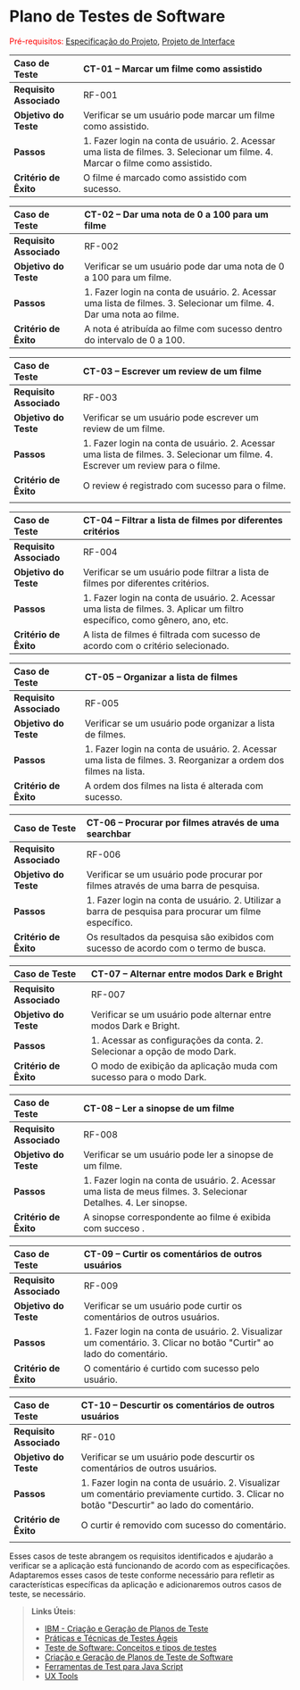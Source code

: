 # Plano de Testes de Software

<span style="color:red">Pré-requisitos: <a href="2-Especificação do Projeto.md"> Especificação do Projeto</a></span>, <a href="3-Projeto de Interface.md"> Projeto de Interface</a>

| **Caso de Teste**       | CT-01 – Marcar um filme como assistido                                                                                        |
| :---------------------- | :---------------------------------------------------------------------------------------------------------------------------- |
| **Requisito Associado** | RF-001                                                                                                                        |
| **Objetivo do Teste**   | Verificar se um usuário pode marcar um filme como assistido.                                                                  |
| **Passos**              | 1. Fazer login na conta de usuário. 2. Acessar uma lista de filmes. 3. Selecionar um filme. 4. Marcar o filme como assistido. |
| **Critério de Êxito**   | O filme é marcado como assistido com sucesso.                                                                                 |

| **Caso de Teste**       | CT-02 – Dar uma nota de 0 a 100 para um filme                                                                         |
| :---------------------- | :-------------------------------------------------------------------------------------------------------------------- |
| **Requisito Associado** | RF-002                                                                                                                |
| **Objetivo do Teste**   | Verificar se um usuário pode dar uma nota de 0 a 100 para um filme.                                                   |
| **Passos**              | 1. Fazer login na conta de usuário. 2. Acessar uma lista de filmes. 3. Selecionar um filme. 4. Dar uma nota ao filme. |
| **Critério de Êxito**   | A nota é atribuída ao filme com sucesso dentro do intervalo de 0 a 100.                                               |

| **Caso de Teste**       | CT-03 – Escrever um review de um filme                                                                                          |
| :---------------------- | :------------------------------------------------------------------------------------------------------------------------------ |
| **Requisito Associado** | RF-003                                                                                                                          |
| **Objetivo do Teste**   | Verificar se um usuário pode escrever um review de um filme.                                                                    |
| **Passos**              | 1. Fazer login na conta de usuário. 2. Acessar uma lista de filmes. 3. Selecionar um filme. 4. Escrever um review para o filme. |
| **Critério de Êxito**   | O review é registrado com sucesso para o filme.                                                                                 |
|                         |

| **Caso de Teste**       | CT-04 – Filtrar a lista de filmes por diferentes critérios                                                                  |
| :---------------------- | :-------------------------------------------------------------------------------------------------------------------------- |
| **Requisito Associado** | RF-004                                                                                                                      |
| **Objetivo do Teste**   | Verificar se um usuário pode filtrar a lista de filmes por diferentes critérios.                                            |
| **Passos**              | 1. Fazer login na conta de usuário. 2. Acessar uma lista de filmes. 3. Aplicar um filtro específico, como gênero, ano, etc. |
| **Critério de Êxito**   | A lista de filmes é filtrada com sucesso de acordo com o critério selecionado.                                              |

| **Caso de Teste**       | CT-05 – Organizar a lista de filmes                                                                             |
| :---------------------- | :-------------------------------------------------------------------------------------------------------------- |
| **Requisito Associado** | RF-005                                                                                                          |
| **Objetivo do Teste**   | Verificar se um usuário pode organizar a lista de filmes.                                                       |
| **Passos**              | 1. Fazer login na conta de usuário. 2. Acessar uma lista de filmes. 3. Reorganizar a ordem dos filmes na lista. |
| **Critério de Êxito**   | A ordem dos filmes na lista é alterada com sucesso.                                                             |

| **Caso de Teste**       | CT-06 – Procurar por filmes através de uma searchbar                                                   |
| :---------------------- | :----------------------------------------------------------------------------------------------------- |
| **Requisito Associado** | RF-006                                                                                                 |
| **Objetivo do Teste**   | Verificar se um usuário pode procurar por filmes através de uma barra de pesquisa.                     |
| **Passos**              | 1. Fazer login na conta de usuário. 2. Utilizar a barra de pesquisa para procurar um filme específico. |
| **Critério de Êxito**   | Os resultados da pesquisa são exibidos com sucesso de acordo com o termo de busca.                     |

| **Caso de Teste**       | CT-07 – Alternar entre modos Dark e Bright                                |
| :---------------------- | :------------------------------------------------------------------------ |
| **Requisito Associado** | RF-007                                                                    |
| **Objetivo do Teste**   | Verificar se um usuário pode alternar entre modos Dark e Bright.          |
| **Passos**              | 1. Acessar as configurações da conta. 2. Selecionar a opção de modo Dark. |
| **Critério de Êxito**   | O modo de exibição da aplicação muda com sucesso para o modo Dark.        |

| **Caso de Teste**       | CT-08 – Ler a sinopse de um filme                                |
| :---------------------- | :------------------------------------------------------------------------ |
| **Requisito Associado** | RF-008                                                                    |
| **Objetivo do Teste**   | Verificar se um usuário pode ler a sinopse de um filme.                   |
| **Passos**              | 1. Fazer login na conta de usuário. 2. Acessar uma lista de meus filmes. 3. Selecionar Detalhes. 4. Ler sinopse. |
| **Critério de Êxito**   | A sinopse correspondente ao filme é exibida com succeso .        |

| **Caso de Teste**       | CT-09 – Curtir os comentários de outros usuários                                                                    |
| :---------------------- | :------------------------------------------------------------------------------------------------------------------ |
| **Requisito Associado** | RF-009                                                                                                              |
| **Objetivo do Teste**   | Verificar se um usuário pode curtir os comentários de outros usuários.                                              |
| **Passos**              | 1. Fazer login na conta de usuário. 2. Visualizar um comentário. 3. Clicar no botão "Curtir" ao lado do comentário. |
| **Critério de Êxito**   | O comentário é curtido com sucesso pelo usuário.                                                                    |

| **Caso de Teste**       | CT-10 – Descurtir os comentários de outros usuários                                                                                        |
| :---------------------- | :----------------------------------------------------------------------------------------------------------------------------------------- |
| **Requisito Associado** | RF-010                                                                                                                                     |
| **Objetivo do Teste**   | Verificar se um usuário pode descurtir os comentários de outros usuários.                                                                  |
| **Passos**              | 1. Fazer login na conta de usuário. 2. Visualizar um comentário previamente curtido. 3. Clicar no botão "Descurtir" ao lado do comentário. |
| **Critério de Êxito**   | O curtir é removido com sucesso do comentário.                                                                                             |
|                         |

Esses casos de teste abrangem os requisitos identificados e ajudarão a verificar se a aplicação está funcionando de acordo com as especificações. Adaptaremos esses casos de teste conforme necessário para refletir as características específicas da aplicação e adicionaremos outros casos de teste, se necessário.

> **Links Úteis**:
>
> - [IBM - Criação e Geração de Planos de Teste](https://www.ibm.com/developerworks/br/local/rational/criacao_geracao_planos_testes_software/index.html)
> - [Práticas e Técnicas de Testes Ágeis](http://assiste.serpro.gov.br/serproagil/Apresenta/slides.pdf)
> - [Teste de Software: Conceitos e tipos de testes](https://blog.onedaytesting.com.br/teste-de-software/)
> - [Criação e Geração de Planos de Teste de Software](https://www.ibm.com/developerworks/br/local/rational/criacao_geracao_planos_testes_software/index.html)
> - [Ferramentas de Test para Java Script](https://geekflare.com/javascript-unit-testing/)
> - [UX Tools](https://uxdesign.cc/ux-user-research-and-user-testing-tools-2d339d379dc7)
